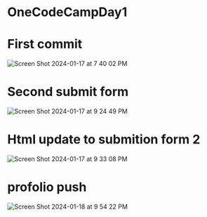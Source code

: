 # OneCodeCampDay1
<h1> First commit </h1>


![Screen Shot 2024-01-17 at 7 40 02 PM](https://github.com/White-OvO/OneCodeCampDay1/assets/120700219/3f914736-620d-417e-864d-7058b3c26cdf)


<h1> Second submit form </h1>


![Screen Shot 2024-01-17 at 9 24 49 PM](https://github.com/White-OvO/OneCodeCampDay1/assets/120700219/a6cd683f-5b9f-4ceb-9393-d918011b6ab3)

<h1> Html update to submition form 2 </h1>

![Screen Shot 2024-01-17 at 9 33 08 PM](https://github.com/White-OvO/OneCodeCampDay1/assets/120700219/561d8d8b-4423-47f0-9ff7-d17ac346c2c1)


<h1> profolio push </h1>


![Screen Shot 2024-01-18 at 9 54 22 PM](https://github.com/White-OvO/OneCodeCampDay1/assets/120700219/dc436378-a307-4d7f-9ca8-1c1352b03b36)

